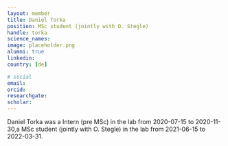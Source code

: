 ```yaml
---
layout: member
title: Daniel Torka
position: MSc student (jointly with O. Stegle)
handle: torka
science_names:
image: placeholder.png
alumni: true
linkedin:
country: [de]

# social
email:
orcid:
researchgate:
scholar:
---
```


Daniel Torka was a Intern (pre MSc) in the lab from 2020-07-15 to 2020-11-30,a MSc student (jointly with O. Stegle) in the lab from 2021-06-15 to 2022-03-31.